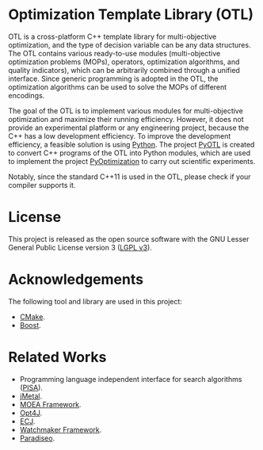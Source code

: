 # Optimization Template Library (OTL)

OTL is a cross-platform C++ template library for multi-objective optimization, and the type of decision variable can be any data structures. The OTL contains various ready-to-use modules (multi-objective optimization problems (MOPs), operators, optimization algorithms, and quality indicators), which can be arbitrarily combined through a unified interface. Since generic programming is adopted in the OTL, the optimization algorithms can be used to solve the MOPs of different encodings.

The goal of the OTL is to implement various modules for multi-objective optimization and maximize their running efficiency. However, it does not provide an experimental platform or any engineering project, because the C++ has a low development efficiency. To improve the development efficiency, a feasible solution is using [Python](http://www.python.org). The project [PyOTL](https://github.com/O-T-L/PyOTL) is created to convert C++ programs of the OTL into Python modules, which are used to implement the project [PyOptimization](https://github.com/O-T-L/PyOptimization) to carry out scientific experiments.

Notably, since the standard C++11 is used in the OTL, please check if your compiler supports it.

# License

This project is released as the open source software with the GNU Lesser General Public License version 3 ([LGPL v3](http://www.gnu.org/licenses/lgpl-3.0.html)).

# Acknowledgements

The following tool and library are used in this project:

* [CMake](http://www.cmake.org/).
* [Boost](http://www.boost.org/).

# Related Works

* Programming language independent interface for search algorithms ([PISA](http://www.tik.ee.ethz.ch/sop/pisa)).
* [jMetal](http://jmetal.sourceforge.net).
* [MOEA Framework](www.moeaframework.org).
* [Opt4J](http://opt4j.sourceforge.net/).
* [ECJ](http://cs.gmu.edu/~eclab/projects/ecj/).
* [Watchmaker Framework](http://watchmaker.uncommons.org/).
* [Paradiseo](http://paradiseo.gforge.inria.fr/).